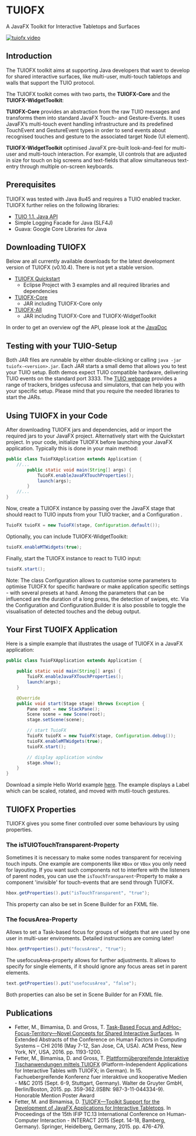 # TUIOFX

A JavaFX Toolkit for Interactive Tabletops and Surfaces

[![tuiofx video](https://i.vimeocdn.com/video/521075838_640.jpg)](https://vimeo.com/129548709)


## Introduction

The TUIOFX toolkit aims at supporting Java developers that want to develop for shared interactive surfaces, like multi-user, multi-touch tabletops and walls that support the TUIO protocol.

The TUIOFX toolkit comes with two parts, the **TUIOFX-Core** and the **TUIOFX-WidgetToolkit**:

**TUIOFX-Core** provides an abstraction from the raw TUIO messages and transforms them into standard JavaFX Touch- and Gesture-Events. It uses JavaFX’s multi-touch event handling infrastructure and its predefined TouchEvent and GestureEvent types in order to send events about recognised touches and gesture to the associated target Node (UI element).

**TUIOFX-WidgetToolkit** optimised JavaFX pre-built look-and-feel for multi-user and multi-touch interaction. For example, UI controls that are adjusted in size for touch on big screens and text-fields that allow simultaneous text-entry through multiple on-screen keyboards. 

## Prerequisites

TUIOFX was tested with Java 8u45 and requires a TUIO enabled tracker. TUIOFX further relies on the following libraries:
- [TUIO 1.1. Java API](https://github.com/TUIOFX/TUIO11_JAVA)
- Simple Logging Facade for Java (SLF4J)
- Guava: Google Core Libraries for Java

## Downloading TUIOFX

Below are all currently available downloads for the latest development version of TUIOFX (v0.10.4). There is not yet a stable version.

- [TUIOFX Quickstart](https://github.com/TUIOFX/tuiofx/releases/download/0.10.4/tuiofx_quickstart.zip)
    - Eclipse Project with 3 examples and all required libraries and dependencies
- [TUIOFX-Core](https://github.com/TUIOFX/tuiofx/releases/download/0.10.4/tuiofx-core-0.10.4.jar) 
    - JAR including TUIOFX-Core only
- [TUIOFX-All](https://github.com/TUIOFX/tuiofx/releases/download/0.10.4/tuiofx-all-0.10.4.jar)
    - JAR including TUIOFX-Core and TUIOFX-WidgetToolkit

In order to get an overview ogf the API, please look at the [JavaDoc](http://tuiofx.org/api/index.html)

## Testing with your TUIO-Setup

Both JAR files are runnable by either double-clicking or calling ```java -jar tuiofx-<version>.jar```. Each JAR starts a small demo that allows you to test your TUIO setup. Both demos expect TUIO compatible hardware, delivering TUIO events on the standard port 3333. The [TUIO webpage](http://www.tuio.org/?software) provides a range of trackers, bridges usfecusa and simulators, that can help you with your specific setup. Please mind that you require the needed libraries to start the JARs. 

## Using TUIOFX in your Code

After downloading TUIOFX jars and dependencies, add or import the required jars to your JavaFX project. Alternatively start with the Quickstart project. In your code, initialize TUIOFX before launching your JavaFX application. Typically this is done in your main method: 
```java
public class TuioFXApplication extends Application {
    //...
        public static void main(String[] args) {
            TuioFX.enableJavaFXTouchProperties();
            launch(args);
        }
    //...
}
```
Now, create a TUIOFX instance by passing over the JavaFX stage that should react to TUIO inputs from your TUIO tracker, and a Configuration . 
```java
TuioFX tuioFX = new TuioFX(stage, Configuration.default());
```
Optionally, you can include TUIOFX-WidgetToolkit: 
```java
tuioFX.enableMTWidgets(true);
```
Finally, start the TUIOFX instance to react to TUIO input: 
```java
tuioFX.start();
```
Note: The class Configuration allows to customise some parameters to optimise TUIOFX for specific hardware or make application specific settings - with several presets at hand. Among the parameters that can be influenced are the duration of a long press, the detection of swipes, etc. Via the Configuration and Configuration.Builder it is also possbile to toggle the visualisation of detected touches and the debug output. 

## Your First TUOIFX Application

Here is a simple example that illustrates the usage of TUIOFX in a JavaFX application: 

```java
public class TuioFXApplication extends Application {

    public static void main(String[] args) {
        TuioFX.enableJavaFXTouchProperties();
        launch(args);
    }

    @Override
    public void start(Stage stage) throws Exception {
        Pane root = new StackPane();
        Scene scene = new Scene(root);
        stage.setScene(scene);

        // start TuioFX
        TuioFX tuioFX = new TuioFX(stage, Configuration.debug());
        tuioFX.enableMTWidgets(true);
        tuioFX.start();

        // display application window
        stage.show();
    }
}
```

Download a simple Hello World example [here](http://tuiofx.org/files/HelloTUIOFX.java). The example displays a Label which can be scaled, rotated, and moved with mutli-touch gestures. 

## TUIOFX Properties

TUIOFX gives you some finer controlled over some behaviours by using properties. 

### The isTUIOTouchTransparent-Property

Sometimes it is necessary to make some nodes transparent for receiving touch inputs. One example are components like ```HBox``` or ```VBox``` you only need for layouting. If you want such components not to interfere with the listeners of parent nodes, you can use the ```isTouchTransparent```-Property to make a component 'invisible' for touch-events that are send through TUIOFX. 

```java
hbox.getProperties().put("isTouchTransparent", "true"); 
```
This property can also be set in Scene Builder for an FXML file. 

### The focusArea-Property

Allows to set a Task-based focus for groups of widgets that are used by one user in multi-user enviroments. Detailed instructions are coming later!

```java
hbox.getProperties().put("focusArea", "true"); 
```
The usefocusArea-property allows for further adjustments. It allows to specify for single elements, if it should ignore any focus areas set in parent elements. 

```java
text.getProperties().put("usefocusArea", "false"); 
```
Both properties can also be set in Scene Builder for an FXML file.

## Publications

- Fetter, M., Bimamisa, D. and Gross, T. [Task-Based Focus and AdHoc-Focus-Territory—Novel Concepts for Shared Interactive Surfaces](http://dl.acm.org/citation.cfm?doid=2851581.2892446). In Extended Abstracts of the Conference on Human Factors in Computing Systems – CHI 2016 (May 7-12, San Jose, CA, USA). ACM Press, New York, NY, USA, 2016. pp. 1193-1200.  
- Fetter, M., Bimamisa, D. and Gross, T. [Plattformübergreifende Interaktive Tischanwendungen mittels TUIOFX](http://cml.hci.uni-bamberg.de/publ/mc15_fetter_et_al_TUIOFX.pdf) (Platform-Independent Applications for Interactive Tables with TUIOFX; in German). In 15. Fachuebergreifende Konferenz fuer interaktive und kooperative Medien - M&C 2015 (Sept. 6-9, Stuttgart, Germany). Walter de Gruyter GmbH, Berlin/Boston, 2015. pp. 359-362.(ISBN: 987-3-11-044334-9). Honorable Mention Poster Award
- Fetter, M. and Bimamisa, D. [TUIOFX—Toolkit Support for the Development of JavaFX Applications for Interactive Tabletops](http://link.springer.com/chapter/10.1007%2F978-3-319-22723-8_44#page-1). In Proceedings of the 15th IFIP TC.13 International Conference on Human-Computer Interaction - INTERACT 2015 (Sept. 14-18, Bamberg, Germany). Springer, Heidelberg, Germany, 2015. pp. 476-479. 
